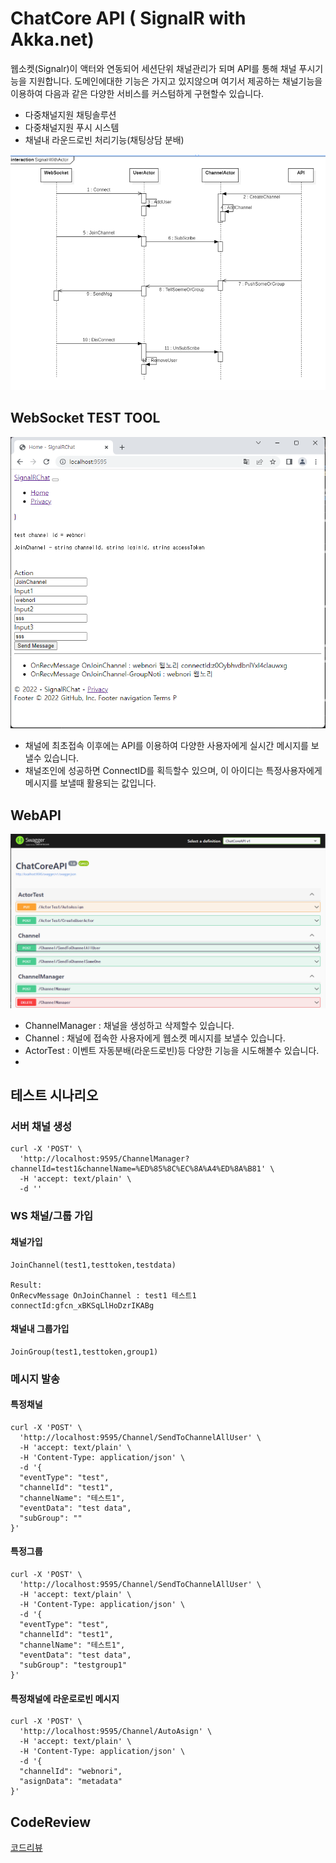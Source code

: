 ﻿# ChatCore API ( SignalR with Akka.net)

웹소켓(Signalr)이 액터와 연동되어 세션단위 채널관리가 되며 API를 통해 채널 푸시기능을 지원합니다.
도메인에대한 기능은 가지고 있지않으며 여기서 제공하는 채널기능을 이용하여
다음과 같은 다양한 서비스를 커스텀하게 구현할수 있습니다.

- 다중채널지원 채팅솔루션
- 다중채널지원 푸시 시스템
- 채널내 라운드로빈 처리기능(채팅상담 분배)

![SignalRWithActor](doc/SignalRWithActor.png)


## WebSocket TEST TOOL

![testtool](doc/testtool.png)

- 채널에 최초접속 이후에는 API를 이용하여 다양한 사용자에게 실시간 메시지를 보낼수 있습니다.
- 채널조인에 성공하면 ConnectID를 획득할수 있으며, 이 아이디는 특정사용자에게 메시지를 보낼때 활용되는 값입니다.


## WebAPI

![apis](doc/apis.png)

- ChannelManager : 채널을 생성하고 삭제할수 있습니다.
- Channel : 채널에 접속한 사용자에게 웹소켓 메시지를 보낼수 있습니다.
- ActorTest : 이벤트 자동분배(라운드로빈)등 다양한 기능을 시도해볼수 있습니다.
- 


## 테스트 시나리오

### 서버 채널 생성

```
curl -X 'POST' \
  'http://localhost:9595/ChannelManager?channelId=test1&channelName=%ED%85%8C%EC%8A%A4%ED%8A%B81' \
  -H 'accept: text/plain' \
  -d ''
```

### WS 채널/그룹 가입

#### 채널가입

```
JoinChannel(test1,testtoken,testdata)

Result:
OnRecvMessage OnJoinChannel : test1 테스트1 connectId:gfcn_xBKSqLlHoDzrIKABg
```

#### 채널내 그룹가입
```
JoinGroup(test1,testtoken,group1)
```



### 메시지 발송

#### 특정채널

```
curl -X 'POST' \
  'http://localhost:9595/Channel/SendToChannelAllUser' \
  -H 'accept: text/plain' \
  -H 'Content-Type: application/json' \
  -d '{
  "eventType": "test",
  "channelId": "test1",
  "channelName": "테스트1",
  "eventData": "test data",
  "subGroup": ""
}'
```

#### 특정그룹

```
curl -X 'POST' \
  'http://localhost:9595/Channel/SendToChannelAllUser' \
  -H 'accept: text/plain' \
  -H 'Content-Type: application/json' \
  -d '{
  "eventType": "test",
  "channelId": "test1",
  "channelName": "테스트1",
  "eventData": "test data",
  "subGroup": "testgroup1"
}'
```

#### 특정채널에 라운로로빈 메시지
```
curl -X 'POST' \
  'http://localhost:9595/Channel/AutoAsign' \
  -H 'accept: text/plain' \
  -H 'Content-Type: application/json' \
  -d '{
  "channelId": "webnori",
  "asignData": "metadata"
}'
```




## CodeReview

[코드리뷰](code-review.md)